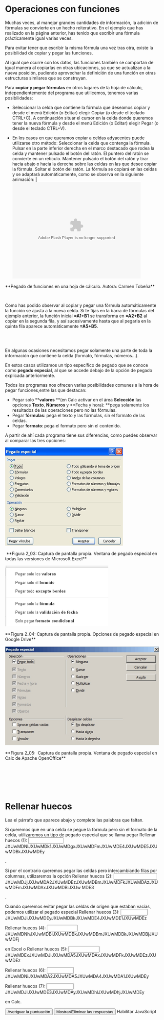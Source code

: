 
# Operaciones con funciones

Muchas veces, al manejar grandes cantidades de información, la adición de fórmulas se convierte en un hecho reiterativo. En el ejemplo que has realizado en la página anterior, has tenido que escribir una fórmula prácticamente igual varias veces.

Para evitar tener que escribir la misma fórmula una vez tras otra, existe la posibilidad de copiar y pegar las funciones.

Al igual que ocurre con los datos, las funciones también se comportan de igual manera al copiarlas en otras ubicaciones, ya que se actualizan a la nueva posición, pudiendo aprovechar la definición de una función en otras estructuras similares que se construyan.

Para **copiar y pegar fórmulas** en otros lugares de la hoja de cálculo, independientemente del programa que utilicemos, tenemos varias posibilidades:

- Seleccionar la celda que contiene la fórmula que deseamos copiar y desde el menú Edición (o Editar) elegir Copiar (o desde el teclado CTRL+C). A continuación situar el cursor en la celda donde queremos tener la nueva fórmula y desde el menú Edición (o Editar) elegir Pegar (o desde el teclado CTRL+V).

- En los casos en que queramos copiar a celdas adyacentes puede utilizarse otro método: Seleccionar la celda que contenga la fórmula. Pulsar en la parte inferior derecha en el marco destacado que rodea la celda y mantener pulsado el botón del ratón. El puntero del ratón se convierte en un retículo. Mantener pulsado el botón del ratón y tirar hacia abajo o hacia la derecha sobre las celdas en las que desee copiar la fórmula. Soltar el botón del ratón. La fórmula se copiará en las celdas y se adaptará automáticamente, como se observa en la siguiente animación:
|<object data="suma.swf" height="315" type="application/x-shockwave-flash" width="420"><param name="src" value="suma.swf"/></object>
<td style="text-align: center;">**Pegado de funciones en una hoja de cálculo. Autora: Carmen Tobeña**</td>

 

Como has podido observar al copiar y pegar una fórmula automáticamente la función se ajusta a la nueva celda. Si te fijas en la barra de fórmulas del ejemplo anterior, la función inicial **=A1+B1** se transforma en **=A2+B2** al copiar en la segunda fila, y así sucesivamente hasta que al pegarla en la quinta fila aparece automáticamente **=A5+B5**.

<br/>  

En algunas ocasiones necesitamos pegar solamente una parte de toda la información que contiene la celda (formato, fórmulas, números...).

En estos casos utilizamos un tipo específico de pegado que se conoce como **pegado especial**, al que se accede debajo de la opción de pegado explicada anteriormente.

Todos los programas nos ofrecen varias posibilidades comunes a la hora de pegar funciones,entre las que destacan:

- Pegar solo ****valores** **(en Calc activar en el área **Selección** las opciones **Texto**, **Números** y **Fecha y hora): **pega solamente los resultados de las operaciones pero no las fórmulas.
- Pegar ****fórmulas****: pega el texto y las fórmulas, sin el formato de las celdas.
- Pegar ****formato****: pega el formato pero sin el contenido.

A partir de ahí cada programa tiene sus diferencias, como puedes observar al comparar las tres opciones:

![](img/Figura_2_04.jpg)
<td colspan="2"> **Figura 2_03: Captura de pantalla propia. Ventana de pegado especial en todas las versiones de Microsoft Excel** </td>

![](img/Figura_2_05.jpg)
<td colspan="2" style="text-align: right;">**Figura 2_04: Captura de pantalla propia. Opciones de pegado especial en Google Drive**  </td>

![](img/Figura_2_06.jpg)
<td colspan="2">**Figura 2_05:  Captura de pantalla propia. Ventana de pegado especial en Calc de Apache OpenOffice**</td>

 

 

 

# Rellenar huecos

Lea el párrafo que aparece abajo y complete las palabras que faltan.

Si queremos que en una celda se pegue la fórmula pero sin el formato de la celda, utilizaremos un tipo de pegado especial que se llama pegar 
<label class="sr-av" for="clozeBlank53_21.0">Rellenar huecos (1):</label>
<input class="autocomplete-off" id="clozeBlank53_21.0" onkeyup="$exe.cloze.change(this)" style="width:8em" type="text" value=""/>
JXUwMDNlJXUwMDk1JXUwMDgxJXUwMDFmJXUwMDE4JXUwMDE5JXUwMDBkJXUwMDEy

 .

Si por el contrario queremos pegar las celdas pero intercambiando filas por columnas, utilizaremos la opción 
<label class="sr-av" for="clozeBlank53_21.1">Rellenar huecos (2):</label>
<input class="autocomplete-off" id="clozeBlank53_21.1" onkeyup="$exe.cloze.change(this)" style="width:10em" type="text" value=""/>
JXUwMDJjJXUwMDA2JXUwMDEzJXUwMDBmJXUwMDFkJXUwMDAzJXUwMDFmJXUwMDAxJXUwMDBiJXUw
MDE3

 .

Cuando queremos evitar pegar las celdas de origen que estaban vacías, podemos utilizar el pegado especial 
<label class="sr-av" for="clozeBlank53_21.2">Rellenar huecos (3):</label>
<input class="autocomplete-off" id="clozeBlank53_21.2" onkeyup="$exe.cloze.change(this)" style="width:6em" type="text" value=""/>
JXUwMDJiJXUwMDEyJXUwMDBkJXUwMDE4JXUwMDE1JXUwMDEz

<label class="sr-av" for="clozeBlank53_21.3">Rellenar huecos (4):</label>
<input class="autocomplete-off" id="clozeBlank53_21.3" onkeyup="$exe.cloze.change(this)" style="width:7em" type="text" value=""/>
JXUwMDNhJXUwMDBlJXUwMDBkJXUwMDBmJXUwMDBkJXUwMDBjJXUwMDFj

 en Excel o 
<label class="sr-av" for="clozeBlank53_21.4">Rellenar huecos (5):</label>
<input class="autocomplete-off" id="clozeBlank53_21.4" onkeyup="$exe.cloze.change(this)" style="width:7em" type="text" value=""/>
JXUwMDExJXUwMDJlJXUwMDA5JXUwMDAxJXUwMDFkJXUwMDEzJXUwMDEz

<label class="sr-av" for="clozeBlank53_21.5">Rellenar huecos (6):</label>
<input class="autocomplete-off" id="clozeBlank53_21.5" onkeyup="$exe.cloze.change(this)" style="width:6em" type="text" value=""/>
JXUwMDNiJXUwMDA2JXUwMDA5JXUwMDA4JXUwMDA1JXUwMDEy

<label class="sr-av" for="clozeBlank53_21.6">Rellenar huecos (7):</label>
<input class="autocomplete-off" id="clozeBlank53_21.6" onkeyup="$exe.cloze.change(this)" style="width:6em" type="text" value=""/>
JXUwMDJlJXUwMDE3JXUwMDAyJXUwMDhlJXUwMDhjJXUwMDEy

 en Calc.


<input id="getScore53_21" onclick="$exe.cloze.showScore('53_21')" type="button" value="Averiguar la puntuación"/>
<input id="showAnswersButton53_21" name="53_21showAnswersButton" onclick="$exe.cloze.toggleAnswers('53_21')" style="" type="button" value="Mostrar/Eliminar las respuestas"/>
Habilitar JavaScript


